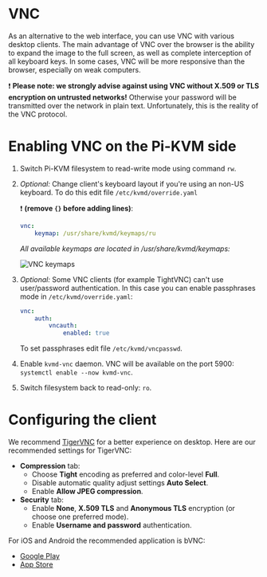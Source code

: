 # VNC
As an alternative to the web interface, you can use VNC with various desktop clients. The main advantage of VNC over the browser is the ability to expand the image to the full screen, as well as complete interception of all keyboard keys. In some cases, VNC will be more responsive than the browser, especially on weak computers.

:exclamation: **Please note: we strongly advise against using VNC without X.509 or TLS encryption on untrusted networks!** Otherwise your password will be transmitted over the network in plain text. Unfortunately, this is the reality of the VNC protocol.

# Enabling VNC on the Pi-KVM side
1. Switch Pi-KVM filesystem to read-write mode using command `rw`.
2. _Optional:_ Change client's keyboard layout if you're using an non-US keyboard. To do this edit file `/etc/kvmd/override.yaml`
    
    :exclamation: **(remove `{}` before adding lines)**:
    ```yaml
    vnc:
        keymap: /usr/share/kvmd/keymaps/ru
    ```
    _All available keymaps are located in /usr/share/kvmd/keymaps:_

    ![VNC keymaps](/img/vnc-keymaps.png)

3. _Optional:_ Some VNC clients (for example TightVNC) can't use user/password authentication. In this case you can enable passphrases mode in `/etc/kvmd/override.yaml`:
    ```yaml
    vnc:
        auth:
            vncauth:
                enabled: true
    ```
    To set passphrases edit file `/etc/kvmd/vncpasswd`.
4. Enable `kvmd-vnc` daemon. VNC will be available on the port 5900: `systemctl enable --now kvmd-vnc`.
5. Switch filesystem back to read-only: `ro`.

# Configuring the client
We recommend [TigerVNC](https://tigervnc.org) for a better experience on desktop.
Here are our recommended settings for TigerVNC:
* **Compression** tab:
  - Choose **Tight** encoding as preferred and color-level **Full**.
  - Disable automatic quality adjust settings **Auto Select**.
  - Enable **Allow JPEG compression**.
* **Security** tab:
  - Enable **None**, **X.509 TLS** and **Anonymous TLS** encryption (or choose one preferred mode).
  - Enable **Username and password** authentication.

For iOS and Android the recommended application is bVNC:
* [Google Play](https://play.google.com/store/apps/details?id=com.iiordanov.bVNC)
* [App Store](https://apps.apple.com/us/app/bvnc-pro/id1506461202)
